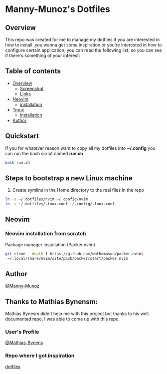 # Manny-Munoz's Dotfiles

## Overview

This repo was created for me to manage my dotfiles if you are interested in how to install ,you wanna get some inspiration or you're interested in how to configure certain application, you can read the following list, so you can see if there's something of your interest: 

## Table of contents

- [Overview](#overview)
  - [Screenshot](#screenshot)
  - [Links](#links)
- [Neovim](#neovim)
  - [installation](#Neovim-installation-from-scratch)
- [Tmux](#tmux)
  - [installation](#-installation-from-scratch)
- [Author](#author)

## Quickstart

If you for whatever reason want to copy all my dotfiles into **~/.config** you can run the bash script named **run.sh**

```bash
bash run.sh
`````

## Steps to bootstrap a new Linux machine

1. Create symlins in the Home directory to the real files in the repo

```bash
ln -s ~/.dotfiles/nvim ~/.config/nvim
ln -s ~/.dotfiles/.tmux.conf ~/.config/.tmux.conf
`````
## Neovim

### Neovim installation from scratch

Package manager installation (Packer.nvim)

```bash
git clone --depth 1 https://github.com/wbthomason/packer.nvim\
 ~/.local/share/nvim/site/pack/packer/start/packer.nvim
`````

## Author 

[@Manny-Munoz](https://github.com/Manny-Munoz)

## Thanks to Mathias Bynensm:

Mathias Bynesm didn't help me with this project but thanks to his well documented repo, I was able to come up with this repo.

### User's Profile
[@Mathias-Bynens](https://github.com/mathiasbynens)

### Repo where I got inspiration

[dotfiles](https://github.com/mathiasbynens/dotfiles)
